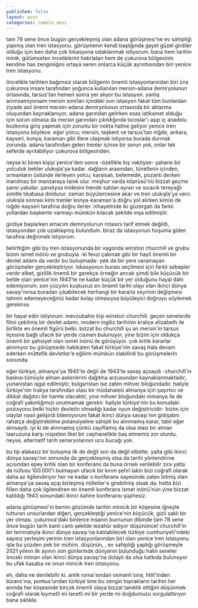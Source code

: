 ```yaml
---
published: false
layout: post
categories: ramble eksi
---
```

tam 78 sene önce bugün gerçekleşmiş olan adana görüşmesi'ne ev sahipliği yapmış olan tren istasyonu. görüşmenin kendi başlığında gayet güzel girdiler olduğu için ben daha çok lokasyona odaklanmak istiyorum. bana hem tarihin minik, gülümseten inceliklerini hatırlatan hem de çukurova bölgesinin kendine has zenginliğini ortaya seren onlarca küçük ayrıntısından biri yenice tren istasyonu.

öncelikle tarihten bağımsız olarak bölgenin önemli istasyonlarından biri zira çukurova insanı tarafından yoğunca kullanılan mersin-adana demiryolunun ortasında, tarsus'tan hemen sonra yer alıyor bu istasyon. yanlış anımsamıyorsam mersin sınırları içindeki son istasyon fakat tüm bunlardan ziyade asıl önemi mersin-adana demiryolunun ortasında bir aktarma oluşundan kaynaklanıyor, adana garından gelirken esas istikamet olduğu için sorun olmasa da mersin garından çıkıldığında toroslar'ı aşıp iç anadolu bozkırına giriş yapmak için zorunlu bir nokta haline geliyor yenice tren istasyonu böylece. eğer yolcu; mersin, taşkent ve tarsus'tan niğde, ankara, kayseri, konya, karaman gibi illere ulaşmak istiyorsa burada durmak zorunda. adana tarafından gelen trenler içinse bir sorun yok, onlar tek seferde ayrılabiliyor çukurova bölgesinden.

neyse ki binen kişiyi yenice'den sonra -özellikle kış vaktiyse- şahane bir yolculuk bekler ulukışla'ya kadar. dağların arasından, tünellerin içinden, ormanların üstünde ilerleyen yolcu; karaisalı, belemedik, pozantı derken inanılmaz bir manzaraya tanık olur. meşhur varda köprüsü'nü bizzat geçme şansı yakalar. şanslıysa midesini trende satılan ayran ve sıcacık tereyağlı simitle tıkabasa doldurur. zaman büyülercesine akar ve tren ulukışla'ya varır. ulukışla sonrası kimi trenler konya-karaman'a doğru yol alırken kimisi de niğde-kayseri tarafına doğru ilerler. nihayetinde iki güzergah da farklı yollardan başkente varmayı mümkün kılacak şekilde inşa edilmiştir.

girdiye başlarken amacım demiryolunun rotasını tarif etmek değildi, istasyondan çok uzaklaşmış bulundum. biraz da istasyonun hoşuma giden tarafına değinmek istiyorum.

belirttiğim gibi bu tren istasyonunda bir vagonda winston churchill ve grubu bizim ismet inönü ve grubuyla -ki fevzi çakmak gibi bir hayli önemli bir devlet adamı da vardır bu buluşmada- pek de bir yere varamayan görüşmeler gerçekleştiriyor. lokasyonun burası seçilmesi için farklı sebepler vardır elbet, gizlilik önemli bir gerekçe örneğin ancak şimdi bile küçücük bir belde olan yenice'nin 1943'te ne kadar küçük bir yer olduğunu hayal dahi edemiyorum. son yüzyılın kuşkusuz en önemli tarihi olayı olan ikinci dünya savaşı'nınsa buradan çıkabilecek herhangi bir kararla seyrinin değişmesi tahmin edemeyeceğiniz kadar kolay olmasıysa büyüleyici doğruyu söylemek gerekirse.

bir hayal edin istiyorum. mevzubahis kişi winston churchill. geçen senelerde filmi çekilmiş bir devlet adamı, modern ingiliz tarihinin kraliçe elizabeth ile birlikte en önemli figürü belki. bizzat bu churchill şu an mersin'in tarsus ilçesine bağlı ufacık bir yerde cismen bulunuyor, yine bizim için oldukça önemli bir şahsiyet olan ismet inönü ile görüşüyor. çok kritik kararlar alınmıyor bu görüşmede hakikaten fakat türkiye'nin savaş hala devam ederken müttefik devletler'e eğilimi mümkün olabilirdi bu görüşmelerin sonunda.

eğer türkiye, almanya'ya 1945'te değil de 1943'te savaş açsaydı -churchill'in baskısı tümüyle alman askerlerini dağıtma arzusundan kaynaklanmaktadır; yunanistan işgal edilmiştir, bulgaristan ise zaten mihver bloğundadır. haliyle türkiye'nin trakya tarafından olası bir müdahalesi almanya için şaşırtıcı ve dikkat dağıtıcı bir hamle olacaktır, yine mihver bloğundaki romanya ile de coğrafi yakınlığımızı unutmamak gerekir. haliyle türkiye'nin bu konudaki pozisyonu belki hiçbir devletin olmadığı kadar oyun değiştiricidir- bizim için olaylar nasıl gelişirdi bilemiyorum fakat ikinci dünya savaşı'nın gidişatını rahatça değiştirebilme potansiyeline sahipti bu alınmamış karar, tabii eğer alınsaydı. iyi ki de alınmamış çünkü zayıflamış da olsa olası bir alman taaruzuna karşı nispeten ilkel bir cephanelikle baş etmemiz zor olurdu. neyse, alternatif tarih senaryolarının ucu bucağı yok.

bu tip alakasız bir buluşma ilk de değil son da değil elbette. yalta gibi ikinci dünya savaşı'nın sonunda da gerçekleşmiş olsa da tarihi yönlendirme açısından epey kritik olan bir konferans da buna örnek verilebilir zira yalta da nüfusu 100.000'i bulmayan ufacık bir kırım şehri lakin bizi coğrafi olarak daha az ilgilendiriyor her ne kadar o konferans sayesinde zaten bitmiş olan almanya'ya savaş açıp birleşmiş milletler'e girebilmiş olsak da. hatta bizi fiilen daha çok ilgilendiren en önemli konferans ismet inönü'nün yine bizzat katıldığı 1943 sonundaki ikinci kahire konferansı şüphesiz.

adana görüşmesi'ni benim gözümde tarihin minicik bir köşesine iğneyle tutturan unsurlardan diğeri, gerçekleştiği yenice'nin küçücük, gizli saklı bir yer olması. çukurova'daki binlerce insanın burnunun dibinde tam 78 sene önce bugün tarih kanlı canlı şekilde tezahür ediyor düşününce! churchill'in bir teminatıyla ikinci dünya savaşı'na katılabilecek türkiye cumhuriyeti'ndeki sayısız yerleşim yerinin tren istasyonlarından biri olan yenice tren istasyonu işte bu yüzden pek bir mühim. düşünün, , ev sahipliği yaptığı görüşmeyle 2021 yılının ilk ayının son günlerinde dünyanın bulunduğu halin seneler önceki mimarı olan ikinci dünya savaşı'na dolaylı da olsa katkıda bulunuyor bu ufak kasaba ve onun minicik tren istasyonu.

eh, daha ne denilebilir ki. antik roma'sından osmanlı'sına, hitit'inden bizans'ına, pontus'undan türkiye'sine bu zengin toprakların tarihin her anında her köşesinde birçok önemli olaya bizzat tanıklık ettiğini düşünmek coğrafi olarak kıymetli mi lanetli mi bir yerde mi doğdumuzu sorgulattırıyor bana sıklıkla. 